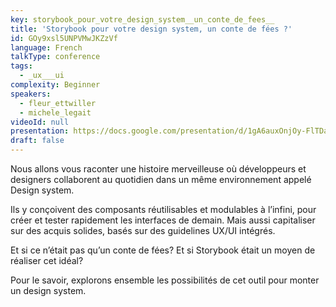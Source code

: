 ```yaml
---
key: storybook_pour_votre_design_system__un_conte_de_fees__
title: 'Storybook pour votre design system, un conte de fées ?'
id: GOy9xsl5UNPVMwJKZzVf
language: French
talkType: conference
tags:
  - _ux___ui
complexity: Beginner
speakers:
  - fleur_ettwiller
  - michele_legait
videoId: null
presentation: https://docs.google.com/presentation/d/1gA6auxOnjOy-FlTDaQFrgno9cJ1PYH0I-vXyTUhIGWA/edit
draft: false
---
```

Nous allons vous raconter une histoire merveilleuse où développeurs et designers collaborent au quotidien dans un même environnement appelé Design system. 

Ils y conçoivent des composants réutilisables et modulables à l’infini, pour créer et tester rapidement les interfaces de demain. Mais aussi capitaliser sur des acquis solides, basés sur des guidelines UX/UI intégrés.

Et si ce n’était pas qu’un conte de fées? Et si Storybook était un moyen de réaliser cet idéal? 

Pour le savoir, explorons ensemble les possibilités de cet outil pour monter un design system.